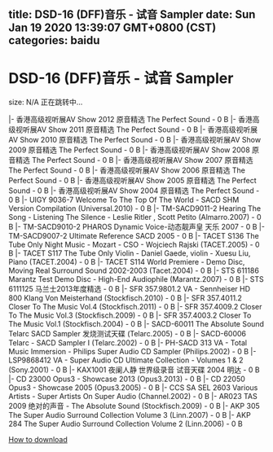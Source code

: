 
title: DSD-16 (DFF)音乐 - 试音 Sampler
date: Sun Jan 19 2020 13:39:07 GMT+0800 (CST)    
categories: baidu
---

# DSD-16 (DFF)音乐 - 试音 Sampler
size: N/A
 正在跳转中...
 
|- 香港高级视听展AV Show 2012 原音精选 The Perfect Sound - 0 B
|- 香港高级视听展AV Show 2011 原音精选 The Perfect Sound - 0 B
|- 香港高级视听展AV Show 2010 原音精选 The Perfect Sound - 0 B
|- 香港高级视听展AV Show 2009 原音精选 The Perfect Sound - 0 B
|- 香港高级视听展AV Show 2008 原音精选 The Perfect Sound - 0 B
|- 香港高级视听展AV Show 2007 原音精选 The Perfect Sound - 0 B
|- 香港高级视听展AV Show 2006 原音精选 The Perfect Sound - 0 B
|- 香港高级视听展AV Show 2005 原音精选 The Perfect Sound - 0 B
|- 香港高级视听展AV Show 2004 原音精选 The Perfect Sound - 0 B
|- UIGY 9036-7 Welcome To The Top Of The World - SACD SHM Version Compilation (Universal.2010) - 0 B
|- TM-SACD9011-2 Hearing The Song - Listening The Silence - Leslie Ritler , Scott Petito (Almarro.2007) - 0 B
|- TM-SACD9010-2 PHAROS Dynamic Voice-动态靓声皇 天乐 2007 - 0 B
|- TM-SACD9007-2 Ultimate Reference SACD 2005 - 0 B
|- TACET S136 The Tube Only Night Music - Mozart - CSO - Wojciech Rajski (TACET.2005) - 0 B
|- TACET S117 The Tube Only Violin - Daniel Gaede, violin - Xuesu Liu, Piano (TACET.2004) - 0 B
|- TACET S114 World Premiere - Demo Disc, Moving Real Surround Sound 2002-2003 (Tacet.2004) - 0 B
|- STS 611186 Marantz Test Demo Disc - High-End Audiophile (Marantz.2007) - 0 B
|- STS 6111125 马兰士2013年度精选 - 0 B
|- SFR 357.9801.2 VA - Sennheiser HD 800 Klang Von Meisterhand (Stockfisch.2010) - 0 B
|- SFR 357.4011.2 Closer To The Music Vol.4 (Stockfisch.2011) - 0 B
|- SFR 357.4009.2 Closer To The Music Vol.3 (Stockfisch.2009) - 0 B
|- SFR 357.4003.2 Closer To The Music Vol.1 (Stockfisch.2004) - 0 B
|- SACD-60011 The Absolute Sound Telarc SACD Sampler 发烧测试天碟 (Telarc.2005) - 0 B
|- SACD-60006 Telarc - SACD Sampler I (Telarc.2002) - 0 B
|- PH-SACD 313 VA - Total Music Immersion -  Philips Super Audio CD Sampler (Philips.2002) - 0 B
|- LSP9868412 VA - Super Audio CD Ultimate Collection - Volumes 1 & 2 (Sony.2001) - 0 B
|- KAX1001 夜阑人静 世界级录音 试音天碟 2004 明达 - 0 B
|- CD 23000 Opus3 - Showcase 2013 (Opus3.2013) - 0 B
|- CD 22050 Opus3 - Showcase 2005 (Opus3.2005) - 0 B
|- CCS SA SEL 2603 Various Artists - Super Artists On Super Audio (Channel.2002) - 0 B
|- AR023 TAS 2009 绝对的声音 - The Absolute Sound (Stockfisch.2009) - 0 B
|- AKP 305 The Super Audio Surround Collection Volume 3 (Linn.2007) - 0 B
|- AKP 284 The Super Audio Surround Collection Volume 2 (Linn.2006) - 0 B

[How to download](https://bpcam.bemobtrk.com/go/2ceec3aa-1ca2-46d6-b9ff-aaa5c184517c?jno=3486)